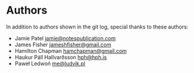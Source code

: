 # Authors

In addition to authors shown in the git log, special thanks to these authors:

* Jamie Patel <jamie@notespublication.com>
* James Fisher <jameshfisher@gmail.com>
* Hamilton Chapman <hamchapman@gmail.com>
* Haukur Páll Hallvarðsson <hph@hph.is>
* Paweł Ledwoń <me@ludvik.pl>
